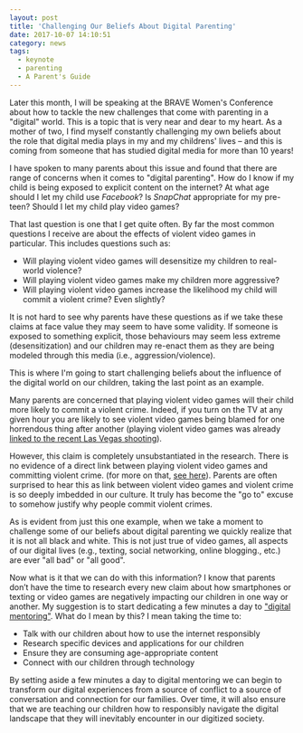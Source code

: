```yaml
---
layout: post
title: 'Challenging Our Beliefs About Digital Parenting'
date: 2017-10-07 14:10:51
category: news
tags:
  - keynote
  - parenting
  - A Parent's Guide
---
```


Later this month, I will be speaking at the BRAVE Women's Conference about how to tackle the new challenges that come with parenting in a "digital" world. This is a topic that is very near and dear to my heart. As a mother of two, I find myself constantly challenging my own beliefs about the role that digital media plays in my and my childrens' lives – and this is coming from someone that has studied digital media for more than 10 years!

I have spoken to many parents about this issue and found that there are range of concerns when it comes to "digital parenting". How do I know if my child is being exposed to explicit content on the internet? At what age should I let my child use _Facebook_? Is _SnapChat_ appropriate for my pre-teen? Should I let my child play video games? <!--more-->

That last question is one that I get quite often. By far the most common questions I receive are about the effects of violent video games in particular. This includes questions such as:

- Will playing violent video games will desensitize my children to real-world violence?
- Will playing violent video games make my children more aggressive?
- Will playing violent video games increase the likelihood my child will commit a violent crime? Even slightly?

It is not hard to see why parents have these questions as if we take these claims at face value they may seem to have some validity. If someone is exposed to something explicit, those behaviours may seem less extreme (desensitization) and our children may re-enact them as they are being modeled through this media (i.e., aggression/violence).

This is where I'm going to start challenging beliefs about the influence of the digital world on our children, taking the last point as an example.

Many parents are concerned that playing violent video games will their child more likely to commit a violent crime. Indeed, if you turn on the TV at any given hour you are likely to see violent video games being blamed for one horrendous thing after another (playing violent video games was already [linked to the recent Las Vegas shooting](http://www.dailywire.com/news/21855/expert-porn-and-violent-video-games-are-ryan-saavedra)).

However, this claim is completely unsubstantiated in the research. There is no evidence of a direct link between playing violent video games and committing violent crime. (for more on that, [see here](http://www.fangirlthemag.com/2017/04/ask-dr-rachel-no-direct-correlation-between-violent-video-game-play-and-violent-crime/)). Parents are often surprised to hear this as link between violent video games and violent crime is so deeply imbedded in our culture. It truly has become the "go to" excuse to somehow justify why people commit violent crimes.

As is evident from just this one example, when we take a moment to challenge some of our beliefs about digital parenting we quickly realize that it is not all black and white. This is not just true of video games, all aspects of our digital lives (e.g., texting, social networking, online blogging., etc.) are ever "all bad" or "all good".

Now what is it that we can do with this information? I know that parents don’t have the time to research every new claim about how smartphones or texting or video games are negatively impacting our children in one way or another. My suggestion is to start dedicating a few minutes a day to ["digital mentoring"](https://www.theatlantic.com/technology/archive/2015/11/why-parents-shouldnt-feel-technology-shame/414163/?utm_source=fbb). What do I mean by this? I mean taking the time to:

- Talk with our children about how to use the internet responsibly
- Research specific devices and applications for our children
- Ensure they are consuming age-appropriate content
- Connect with our children through technology

By setting aside a few minutes a day to digital mentoring we can begin to transform our digital experiences from a source of conflict to a source of conversation and connection for our families. Over time, it will also ensure that we are teaching our children how to responsibly navigate the digital landscape that they will inevitably encounter in our digitized society.
